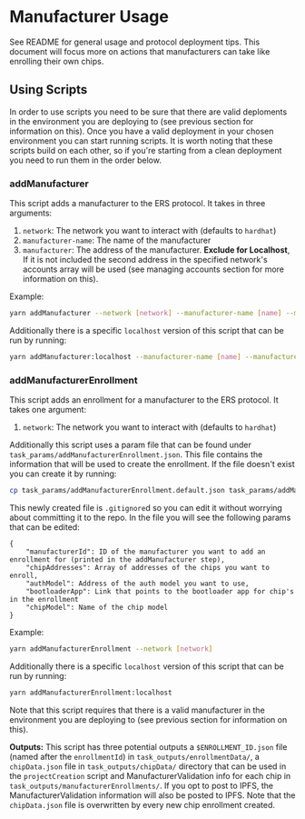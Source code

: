 # Manufacturer Usage
See README for general usage and protocol deployment tips. This document will focus more on actions that manufacturers can take like enrolling their own chips.

## Using Scripts
In order to use scripts you need to be sure that there are valid deploments in the environment you are deploying to (see previous section for information on this). Once you have a valid deployment in your chosen environment you can start running scripts. It is worth noting that these scripts build on each other, so if you're starting from a clean deployment you need to run them in the order below.

### addManufacturer
This script adds a manufacturer to the ERS protocol. It takes in three arguments:
1. `network`: The network you want to interact with (defaults to `hardhat`)
2. `manufacturer-name`: The name of the manufacturer
3. `manufacturer`: The address of the manufacturer. **Exclude for Localhost**, If it is not included the second address in the specified network's accounts array will be used (see managing accounts section for more information on this).

Example:
```bash
yarn addManufacturer --network [network] --manufacturer-name [name] --manufacturer [address]
```
Additionally there is a specific `localhost` version of this script that can be run by running:
```bash
yarn addManufacturer:localhost --manufacturer-name [name] --manufacturer [address]
```
### addManufacturerEnrollment
This script adds an enrollment for a manufacturer to the ERS protocol. It takes one argument:
1. `network`: The network you want to interact with (defaults to `hardhat`)

Additionally this script uses a param file that can be found under `task_params/addManufacturerEnrollment.json`. This file contains the information that will be used to create the enrollment. If the file doesn't exist you can create it by running:
```bash
cp task_params/addManufacturerEnrollment.default.json task_params/addManufacturerEnrollment.json
```
This newly created file is `.gitignore`d so you can edit it without worrying about committing it to the repo. In the file you will see the following params that can be edited:
```
{
    "manufacturerId": ID of the manufacturer you want to add an enrollment for (printed in the addManufacturer step),
    "chipAddresses": Array of addresses of the chips you want to enroll,
    "authModel": Address of the auth model you want to use,
    "bootloaderApp": Link that points to the bootloader app for chip's in the enrollment
    "chipModel": Name of the chip model
}
```
Example:
```bash
yarn addManufacturerEnrollment --network [network]
```

Additionally there is a specific `localhost` version of this script that can be run by running:
```bash
yarn addManufacturerEnrollment:localhost
```

Note that this script requires that there is a valid manufacturer in the environment you are deploying to (see previous section for information on this).

**Outputs:** This script has three potential outputs a `$ENROLLMENT_ID.json` file (named after the `enrollmentId`) in `task_outputs/enrollmentData/`, a `chipData.json` file in `task_outputs/chipData/` directory that can be used in the `projectCreation` script and ManufacturerValidation info for each chip in `task_outputs/manufacturerEnrollments/`. If you opt to post to IPFS, the ManufacturerValidation information will also be posted to IPFS. Note that the `chipData.json` file is overwritten by every new chip enrollment created.
